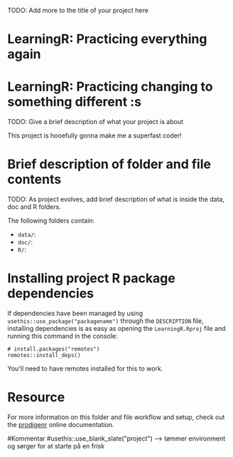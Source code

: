 TODO: Add more to the title of your project here

# LearningR: Practicing everything again 
# LearningR: Practicing changing to something different :s

TODO: Give a brief description of what your project is about

This project is hooefully gonna make me a superfast coder!

# Brief description of folder and file contents

TODO: As project evolves, add brief description of what is inside the data, doc and R folders.

The following folders contain:

- `data/`:
- `doc/`:
- `R/`:

# Installing project R package dependencies

If dependencies have been managed by using `usethis::use_package("packagename")`
through the `DESCRIPTION` file, installing dependencies is as easy as opening the
`LearningR.Rproj` file and running this command in the console:

    # install.packages("remotes")
    remotes::install_deps()

You'll need to have remotes installed for this to work.

# Resource

For more information on this folder and file workflow and setup, check
out the [prodigenr](https://rostools.github.io/prodigenr) online
documentation.

#Kommentar
#usethis::use_blank_slate("project") --> tømmer environment og sørger for at starte på en frisk 

